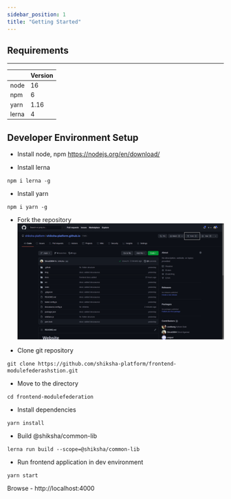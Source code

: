 ```yaml
---
sidebar_position: 1
title: "Getting Started"
---
```


## Requirements
---
|             | Version |
| ----------- | ----------- |
| node  | 16       |
| npm   | 6        |
| yarn   | 1.16        |
| lerna   | 4        |

## Developer Environment Setup 

* Install node, npm
 https://nodejs.org/en/download/

* Install lerna
``` 
npm i lerna -g
```
* Install yarn
```
npm i yarn -g
```
* Fork the repository
![Fork Repo](/static/img/fork.png)

* Clone git repository 
```
git clone https://github.com/shiksha-platform/frontend-modulefederashstion.git
```

* Move to the directory
```
cd frontend-modulefederation
```

* Install dependencies
```
yarn install
```

* Build @shiksha/common-lib
```
lerna run build --scope=@shiksha/common-lib
```
* Run frontend application in dev environment
```
yarn start
```
Browse - http://localhost:4000